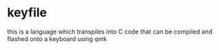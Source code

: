 # keyfile
this is a language which transpiles into C code that can be compiled and flashed onto a keyboard using qmk
